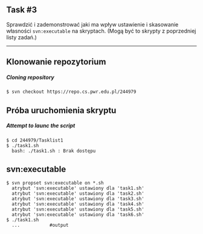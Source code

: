 ## Task #3
Sprawdzić i zademonstrować jaki ma wpływ ustawienie i skasowanie własności   `svn:executable` na skryptach. (Mogą być to skrypty z poprzedniej listy zadań.)

___

## Klonowanie repozytorium
##### Cloning repository
```console
$ svn checkout https://repo.cs.pwr.edu.pl/244979
```

## Próba uruchomienia skryptu
##### Attempt to launc the script
```console
$ cd 244979/Tasklist1
$ ./task1.sh
  bash: ./task1.sh : Brak dostępu
```

## svn:executable
```console
$ svn propset svn:executable on *.sh
  atrybut 'svn:executable' ustawiony dla 'task1.sh'
  atrybut 'svn:executable' ustawiony dla 'task2.sh'
  atrybut 'svn:executable' ustawiony dla 'task3.sh'
  atrybut 'svn:executable' ustawiony dla 'task4.sh'
  atrybut 'svn:executable' ustawiony dla 'task5.sh'
  atrybut 'svn:executable' ustawiony dla 'task6.sh'
$ ./task1.sh
  ...           #output
```
